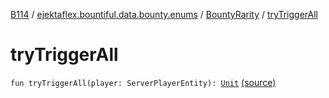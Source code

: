 [B114](../../index.md) / [ejektaflex.bountiful.data.bounty.enums](../index.md) / [BountyRarity](index.md) / [tryTriggerAll](./try-trigger-all.md)

# tryTriggerAll

`fun tryTriggerAll(player: ServerPlayerEntity): `[`Unit`](https://kotlinlang.org/api/latest/jvm/stdlib/kotlin/-unit/index.html) [(source)](https://github.com/ejektaflex/Bountiful/tree/develop/src/main/kotlin/ejektaflex/bountiful/data/bounty/enums/BountyRarity.kt#L61)